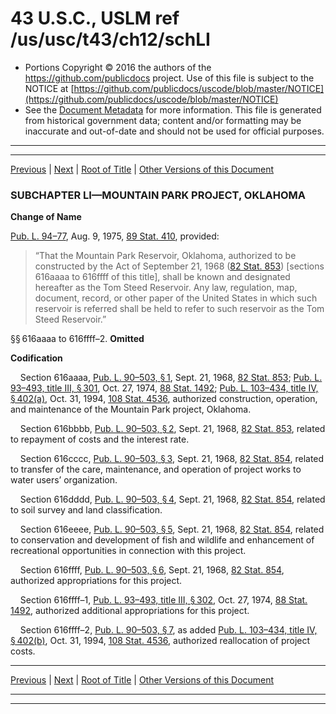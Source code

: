 ---
---

# 43 U.S.C., USLM ref /us/usc/t43/ch12/schLI

* Portions Copyright © 2016 the authors of the https://github.com/publicdocs project.
  Use of this file is subject to the NOTICE at [https://github.com/publicdocs/uscode/blob/master/NOTICE](https://github.com/publicdocs/uscode/blob/master/NOTICE)
* See the [Document Metadata](././../../../../..//README.md) for more information.
  This file is generated from historical government data; content and/or formatting may be inaccurate and out-of-date and should not be used for official purposes.

----------
----------

[Previous](./../../../../..//us/usc/t43/ch12/schL/m__us_usc_t43_ch12_schL.md) | [Next](./../../../../..//us/usc/t43/ch12/schLII/m__us_usc_t43_ch12_schLII.md) | [Root of Title](./../../../../../) | [Other Versions of this Document](https://publicdocs.github.io/go/links?ns=uslm&ref=%2Fus%2Fusc%2Ft43%2Fch12%2FschLI)

### SUBCHAPTER LI—MOUNTAIN PARK PROJECT, OKLAHOMA

 __Change of Name__ 

[Pub. L. 94–77][/us/pl/94/77], Aug. 9, 1975, [89 Stat. 410][/us/stat/89/410], provided: 

> “That the Mountain Park Reservoir, Oklahoma, authorized to be constructed by the Act of September 21, 1968 ([82 Stat. 853][/us/stat/82/853]) \[sections 616aaaa to 616ffff of this title\], shall be known and designated hereafter as the Tom Steed Reservoir. Any law, regulation, map, document, record, or other paper of the United States in which such reservoir is referred shall be held to refer to such reservoir as the Tom Steed Reservoir.”

§§ 616aaaa to 616ffff–2. __Omitted__ 

 __Codification__ 

    Section 616aaaa, [Pub. L. 90–503, § 1][/us/pl/90/503/s1], Sept. 21, 1968, [82 Stat. 853][/us/stat/82/853]; [Pub. L. 93–493, title III, § 301][/us/pl/93/493/s301], Oct. 27, 1974, [88 Stat. 1492][/us/stat/88/1492]; [Pub. L. 103–434, title IV, § 402(a)][/us/pl/103/434/s402/a], Oct. 31, 1994, [108 Stat. 4536][/us/stat/108/4536], authorized construction, operation, and maintenance of the Mountain Park project, Oklahoma.

    Section 616bbbb, [Pub. L. 90–503, § 2][/us/pl/90/503/s2], Sept. 21, 1968, [82 Stat. 853][/us/stat/82/853], related to repayment of costs and the interest rate.

    Section 616cccc, [Pub. L. 90–503, § 3][/us/pl/90/503/s3], Sept. 21, 1968, [82 Stat. 854][/us/stat/82/854], related to transfer of the care, maintenance, and operation of project works to water users’ organization.

    Section 616dddd, [Pub. L. 90–503, § 4][/us/pl/90/503/s4], Sept. 21, 1968, [82 Stat. 854][/us/stat/82/854], related to soil survey and land classification.

    Section 616eeee, [Pub. L. 90–503, § 5][/us/pl/90/503/s5], Sept. 21, 1968, [82 Stat. 854][/us/stat/82/854], related to conservation and development of fish and wildlife and enhancement of recreational opportunities in connection with this project.

    Section 616ffff, [Pub. L. 90–503, § 6][/us/pl/90/503/s6], Sept. 21, 1968, [82 Stat. 854][/us/stat/82/854], authorized appropriations for this project.

    Section 616ffff–1, [Pub. L. 93–493, title III, § 302][/us/pl/93/493/s302], Oct. 27, 1974, [88 Stat. 1492][/us/stat/88/1492], authorized additional appropriations for this project.

    Section 616ffff–2, [Pub. L. 90–503, § 7][/us/pl/90/503/s7], as added [Pub. L. 103–434, title IV, § 402(b)][/us/pl/103/434/s402/b], Oct. 31, 1994, [108 Stat. 4536][/us/stat/108/4536], authorized reallocation of project costs.

----------

[Previous](./../../../../..//us/usc/t43/ch12/schL/m__us_usc_t43_ch12_schL.md) | [Next](./../../../../..//us/usc/t43/ch12/schLII/m__us_usc_t43_ch12_schLII.md) | [Root of Title](./../../../../../) | [Other Versions of this Document](https://publicdocs.github.io/go/links?ns=uslm&ref=%2Fus%2Fusc%2Ft43%2Fch12%2FschLI)

----------
----------

[/us/pl/94/77]: https://publicdocs.github.io/go/links?ns=uslm&ref=%2Fus%2Fpl%2F94%2F77
[/us/stat/89/410]: https://publicdocs.github.io/go/links?ns=uslm&ref=%2Fus%2Fstat%2F89%2F410
[/us/stat/82/853]: https://publicdocs.github.io/go/links?ns=uslm&ref=%2Fus%2Fstat%2F82%2F853
[/us/pl/90/503/s1]: https://publicdocs.github.io/go/links?ns=uslm&ref=%2Fus%2Fpl%2F90%2F503%2Fs1
[/us/stat/82/853]: https://publicdocs.github.io/go/links?ns=uslm&ref=%2Fus%2Fstat%2F82%2F853
[/us/pl/93/493/s301]: https://publicdocs.github.io/go/links?ns=uslm&ref=%2Fus%2Fpl%2F93%2F493%2Fs301
[/us/stat/88/1492]: https://publicdocs.github.io/go/links?ns=uslm&ref=%2Fus%2Fstat%2F88%2F1492
[/us/pl/103/434/s402/a]: https://publicdocs.github.io/go/links?ns=uslm&ref=%2Fus%2Fpl%2F103%2F434%2Fs402%2Fa
[/us/stat/108/4536]: https://publicdocs.github.io/go/links?ns=uslm&ref=%2Fus%2Fstat%2F108%2F4536
[/us/pl/90/503/s2]: https://publicdocs.github.io/go/links?ns=uslm&ref=%2Fus%2Fpl%2F90%2F503%2Fs2
[/us/stat/82/853]: https://publicdocs.github.io/go/links?ns=uslm&ref=%2Fus%2Fstat%2F82%2F853
[/us/pl/90/503/s3]: https://publicdocs.github.io/go/links?ns=uslm&ref=%2Fus%2Fpl%2F90%2F503%2Fs3
[/us/stat/82/854]: https://publicdocs.github.io/go/links?ns=uslm&ref=%2Fus%2Fstat%2F82%2F854
[/us/pl/90/503/s4]: https://publicdocs.github.io/go/links?ns=uslm&ref=%2Fus%2Fpl%2F90%2F503%2Fs4
[/us/stat/82/854]: https://publicdocs.github.io/go/links?ns=uslm&ref=%2Fus%2Fstat%2F82%2F854
[/us/pl/90/503/s5]: https://publicdocs.github.io/go/links?ns=uslm&ref=%2Fus%2Fpl%2F90%2F503%2Fs5
[/us/stat/82/854]: https://publicdocs.github.io/go/links?ns=uslm&ref=%2Fus%2Fstat%2F82%2F854
[/us/pl/90/503/s6]: https://publicdocs.github.io/go/links?ns=uslm&ref=%2Fus%2Fpl%2F90%2F503%2Fs6
[/us/stat/82/854]: https://publicdocs.github.io/go/links?ns=uslm&ref=%2Fus%2Fstat%2F82%2F854
[/us/pl/93/493/s302]: https://publicdocs.github.io/go/links?ns=uslm&ref=%2Fus%2Fpl%2F93%2F493%2Fs302
[/us/stat/88/1492]: https://publicdocs.github.io/go/links?ns=uslm&ref=%2Fus%2Fstat%2F88%2F1492
[/us/pl/90/503/s7]: https://publicdocs.github.io/go/links?ns=uslm&ref=%2Fus%2Fpl%2F90%2F503%2Fs7
[/us/pl/103/434/s402/b]: https://publicdocs.github.io/go/links?ns=uslm&ref=%2Fus%2Fpl%2F103%2F434%2Fs402%2Fb
[/us/stat/108/4536]: https://publicdocs.github.io/go/links?ns=uslm&ref=%2Fus%2Fstat%2F108%2F4536


